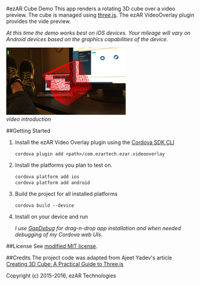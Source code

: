 #ezAR Cube Demo
This app renders a rotating 3D cube over a video preview. The cube is managed using 
[three.js](http://threejs.org/). The ezAR VideoOverlay plugin provides the vide preview.  
  
*At this time the demo works best on iOS devices. Your mileage will vary on Android devices based on the 
graphics capabilities of the device.* 
  
[![Video Introduction](screenshot.png)](https://youtu.be/P4mNpWkUWX4)  
*video introduction*


##Getting Started
1. Install the ezAR Video Overlay plugin using the [Cordova SDK CLI](https://cordova.apache.org/)  

    ```
    cordova plugin add <path>/com.ezartech.ezar.videooverlay
    ```  
    
2. Install the platforms you plan to test on.  

    ```
    cordova platform add ios
    cordova platform add android
    ```
    
3. Build the project for all installed platforms  

    ```
    cordova build --device
    ```  
    
4. Install on your device and run  
  
    *I use [GapDebug](https://www.genuitec.com/products/gapdebug/) for drag-n-drop 
    app installation and when needed debugging of my Cordova web UIs.*
  
##License
See [modified MIT license](LICENSE).  
  
##Credits
The project code was adapted from Ajeet Yadev's article 
[Creating 3D Cube: A Practical Guide to Three.js](http://www.awwwards.com/creating-3d-cube-a-practical-guide-to-three-js-with-live-demo.html)  
  
Copyright (c) 2015-2016, ezAR Technologies